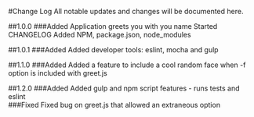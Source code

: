 #Change Log
All notable updates and changes will be documented here.

##1.0.0
###Added
Application greets you with you name
Started CHANGELOG
Added NPM, package.json, node_modules

##1.0.1
###Added
Added developer tools: eslint, mocha and gulp

##1.1.0
###Added
Added a feature to include a cool random face when -f option is included with greet.js

##1.2.0
###Added
Added gulp and npm script features - runs tests and eslint  
###Fixed
Fixed bug on greet.js that allowed an extraneous option
